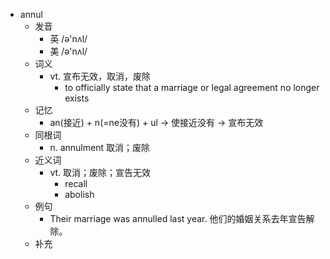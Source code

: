 - annul
  - 发音
    - 英 /ə'nʌl/
    - 美 /ə'nʌl/
  - 词义
    - vt. 宣布无效，取消，废除
      - to officially state that a marriage or legal agreement no longer exists
  - 记忆
    - an(接近) + n(=ne没有) + ul → 使接近没有 → 宣布无效
  - 同根词
    - n. annulment 取消；废除
  - 近义词
    - vt. 取消；废除；宣告无效
      - recall
      - abolish
  - 例句
    - Their marriage was annulled last year. 他们的婚姻关系去年宣告解除。
  - 补充